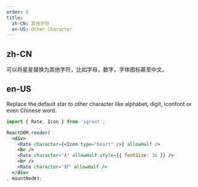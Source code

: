 ```yaml
---
order: 5
title:
  zh-CN: 其他字符
  en-US: Other Character
---
```


## zh-CN

可以将星星替换为其他字符，比如字母，数字，字体图标甚至中文。

## en-US

Replace the default star to other character like alphabet, digit, iconfont or even Chinese word.

````jsx
import { Rate, Icon } from 'igroot';

ReactDOM.render(
  <div>
    <Rate character={<Icon type="heart" />} allowHalf />
    <br />
    <Rate character="A" allowHalf style={{ fontSize: 36 }} />
    <br />
    <Rate character="好" allowHalf />
  </div>
, mountNode);
````
